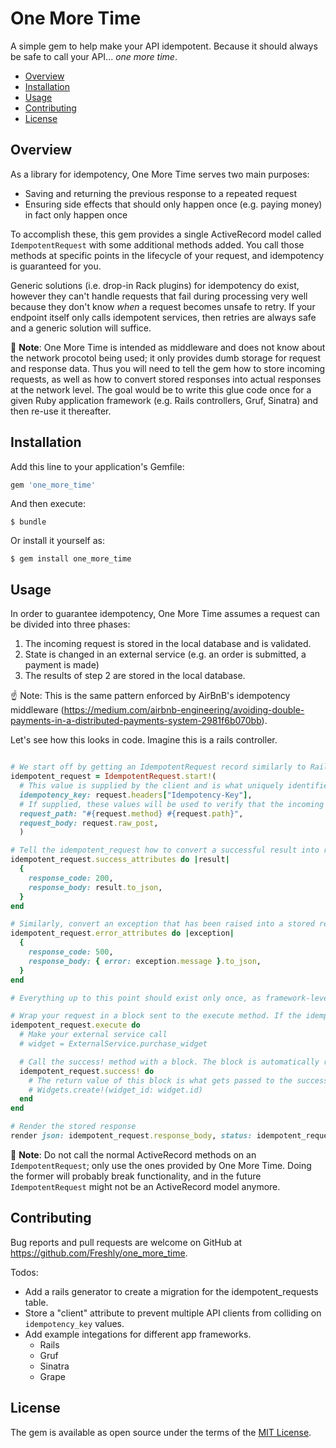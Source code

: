 # One More Time

A simple gem to help make your API idempotent.
Because it should always be safe to call your API... _one more time_.

* [Overview](#overview)
* [Installation](#installation)
* [Usage](#usage)
* [Contributing](#contributing)
* [License](#license)

## Overview

As a library for idempotency, One More Time serves two main purposes:
- Saving and returning the previous response to a repeated request
- Ensuring side effects that should only happen once (e.g. paying money) in fact only happen once

To accomplish these, this gem provides a single ActiveRecord model called `IdempotentRequest` with some additional methods added. You call those methods at specific points in the lifecycle of your request, and idempotency is guaranteed for you.

Generic solutions (i.e. drop-in Rack plugins) for idempotency do exist, however they can't handle requests that fail during processing very well because they don't know _when_ a request becomes unsafe to retry. If your endpoint itself only calls idempotent services, then retries are always safe and a generic solution will suffice.

🚨 **Note**: One More Time is intended as middleware and does not know about the network procotol being used; it only provides dumb storage for request and response data. Thus you will need to tell the gem how to store incoming requests, as well as how to convert stored responses into actual responses at the network level. The goal would be to write this glue code once for a given Ruby application framework (e.g. Rails controllers, Gruf, Sinatra) and then re-use it thereafter.

## Installation

Add this line to your application's Gemfile:

```ruby
gem 'one_more_time'
```

And then execute:

    $ bundle

Or install it yourself as:

    $ gem install one_more_time

## Usage

In order to guarantee idempotency, One More Time assumes a request can be divided into three phases:
1. The incoming request is stored in the local database and is validated.
2. State is changed in an external service (e.g. an order is submitted, a payment is made)
3. The results of step 2 are stored in the local database.

☝️ Note: This is the same pattern enforced by AirBnB's idempotency middleware (https://medium.com/airbnb-engineering/avoiding-double-payments-in-a-distributed-payments-system-2981f6b070bb).

Let's see how this looks in code. Imagine this is a rails controller.

```ruby

# We start off by getting an IdempotentRequest record similarly to Rails' create_or_find_by. When first created, the record is in a "locked" state so no other server process will be able to work on the same request.
idempotent_request = IdempotentRequest.start!(
  # This value is supplied by the client and is what uniquely identifies a request
  idempotency_key: request.headers["Idempotency-Key"],
  # If supplied, these values will be used to verify that the incoming request data matches the stored data (when a record with the given idempotency_key already exists).
  request_path: "#{request.method} #{request.path}",
  request_body: request.raw_post,
  )

# Tell the idempotent_request how to convert a successful result into response data stored on the record
idempotent_request.success_attributes do |result|
  {
    response_code: 200,
    response_body: result.to_json,
  }
end

# Similarly, convert an exception that has been raised into a stored response
idempotent_request.error_attributes do |exception|
  {
    response_code: 500,
    response_body: { error: exception.message }.to_json,
  }
end

# Everything up to this point should exist only once, as framework-level code in your app. Individual endpoint implementations should be provided with the idempotent_request object and only need to use the following pattern.

# Wrap your request in a block sent to the execute method. If the idempotent_request already has a stored response, the block will be skipped entirely.
idempotent_request.execute do
  # Make your external service call
  # widget = ExternalService.purchase_widget

  # Call the success! method with a block. The block is automatically run in a transaction and should contain any code needed to persist the results of your external service call.
  idempotent_request.success! do
    # The return value of this block is what gets passed to the success_attributes callback above
    # Widgets.create!(widget_id: widget.id)
  end
end

# Render the stored response
render json: idempotent_request.response_body, status: idempotent_request.response_code


```
🚨 **Note**: Do not call the normal ActiveRecord methods on an `IdempotentRequest`; only use the ones provided by One More Time. Doing the former will probably break functionality, and in the future `IdempotentRequest` might not be an ActiveRecord model anymore.

## Contributing

Bug reports and pull requests are welcome on GitHub at https://github.com/Freshly/one_more_time.

Todos:
- Add a rails generator to create a migration for the idempotent_requests table.
- Store a "client" attribute to prevent multiple API clients from colliding on `idempotency_key` values.
- Add example integations for different app frameworks.
  - Rails
  - Gruf
  - Sinatra
  - Grape

## License

The gem is available as open source under the terms of the [MIT License](https://opensource.org/licenses/MIT).
